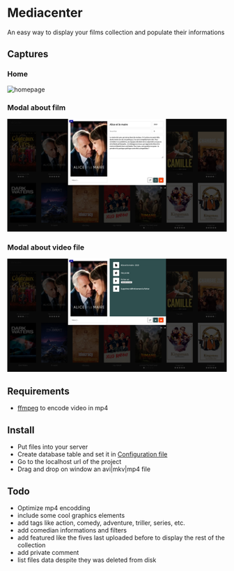 # Mediacenter
An easy way to display your films collection and populate their informations


## Captures
### Home
![homepage](assets/img/readme/capture-home.png)  

### Modal about film
![homepage](assets/img/readme/capture-modal-1.png)  

### Modal about video file
![homepage](assets/img/readme/capture-modal-2.png)  


## Requirements
* [ffmpeg](https://www.ffmpeg.org/) to encode video in mp4


## Install
* Put files into your server  
* Create database table and set it in [Configuration file](config/config.json)  
* Go to the localhost url of the project  
* Drag and drop on window an avi|mkv|mp4 file  

## Todo
* Optimize mp4 encodding
* include some cool graphics elements
* add tags like action, comedy, adventure, triller, series, etc.
* add comedian informations and filters
* add featured like the fives last uploaded before to display the rest of the collection
* add private comment
* list files data despite they was deleted from disk